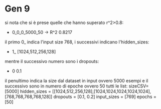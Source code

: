 # Gen 9
si nota che si è prese quelle che hanno superato r^2>0.8:
- 0_0_0_5000_50 -> R^2 0.8217

il primo 0_ indica l'input size 768, i successivi indicano l'hidden_sizes:
- 1_ [1024,512,256,128]

mentre il successivo numero sono i dropouts:
- 0 0.1

il penultimo indica la size dal dataset in input ovvero 5000 esempi e il successivo sono in numero di epoche ovvero 50
tutti le list:
sizeCSV=[5000]
hidden_sizes = [[1024,512,256,128],[1024,1024,1024,1024,1024],[768,768,768,768,128]]
dropouts = [0.1, 0.2]
input_sizes = [769]
epochs = [50]